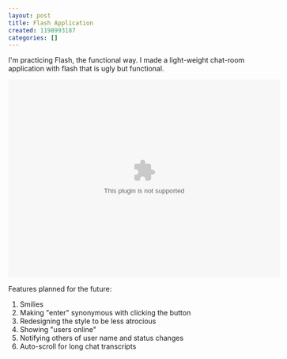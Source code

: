 ```yaml
---
layout: post
title: Flash Application
created: 1198993187
categories: []
---
```

I'm practicing Flash, the functional way. I made a light-weight chat-room application with flash that is ugly but functional.

<embed src="http://my.originxt.com/scripts/flashchat/chat.swf" width="550" height="400" />

Features planned for the future:
1. Smilies
2. Making "enter" synonymous with clicking the button
3. Redesigning the style to be less atrocious
4. Showing "users online"
5. Notifying others of user name and status changes
6. Auto-scroll for long chat transcripts
